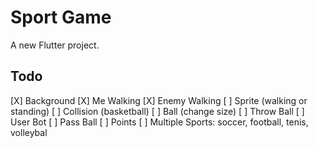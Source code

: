 # Sport Game

A new Flutter project.

## Todo
[X] Background
[X] Me Walking
[X] Enemy Walking
[ ] Sprite (walking or standing)
[ ] Collision (basketball)
[ ] Ball (change size)
[ ] Throw Ball
[ ] User Bot
[ ] Pass Ball
[ ] Points
[ ] Multiple Sports: soccer, football, tenis, volleybal
